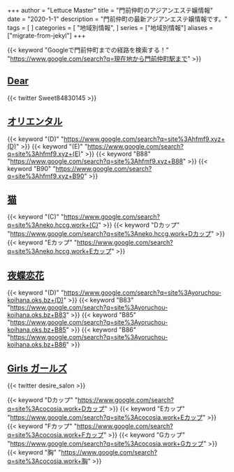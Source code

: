 +++
author = "Lettuce Master"
title = "門前仲町のアジアンエステ嬢情報"
date = "2020-1-1"
description = "門前仲町の最新アジアンエステ嬢情報です。"
tags = [
]
categories = [
    "地域別情報",
]
series = ["地域別情報"]
aliases = ["migrate-from-jekyl"]
+++

{{< keyword "Googleで門前仲町までの経路を検索する！" "https://www.google.com/search?q=現在地から門前仲町駅まで" >}}

## [Dear](http://d.gdfe.xyz/)


{{< twitter Sweet84830145 >}}



## [オリエンタル](http://hfmf9.xyz/)
{{< keyword "(D)" "https://www.google.com/search?q=site%3Ahfmf9.xyz+(D)" >}} {{< keyword "(E)" "https://www.google.com/search?q=site%3Ahfmf9.xyz+(E)" >}} {{< keyword "B88" "https://www.google.com/search?q=site%3Ahfmf9.xyz+B88" >}} {{< keyword "B90" "https://www.google.com/search?q=site%3Ahfmf9.xyz+B90" >}} 

## [猫](http://neko.hccg.work/)
{{< keyword "(C)" "https://www.google.com/search?q=site%3Aneko.hccg.work+(C)" >}} {{< keyword "Dカップ" "https://www.google.com/search?q=site%3Aneko.hccg.work+Dカップ" >}} {{< keyword "Eカップ" "https://www.google.com/search?q=site%3Aneko.hccg.work+Eカップ" >}} 

## [夜蝶恋花](https://yoruchou-koihana.oks.bz/)
{{< keyword "(D)" "https://www.google.com/search?q=site%3Ayoruchou-koihana.oks.bz+(D)" >}} {{< keyword "B83" "https://www.google.com/search?q=site%3Ayoruchou-koihana.oks.bz+B83" >}} {{< keyword "B85" "https://www.google.com/search?q=site%3Ayoruchou-koihana.oks.bz+B85" >}} {{< keyword "B86" "https://www.google.com/search?q=site%3Ayoruchou-koihana.oks.bz+B86" >}} 

## [Girls ガールズ](https://cocosia.work/)


{{< twitter desire_salon >}}

{{< keyword "Dカップ" "https://www.google.com/search?q=site%3Acocosia.work+Dカップ" >}} {{< keyword "Eカップ" "https://www.google.com/search?q=site%3Acocosia.work+Eカップ" >}} {{< keyword "Fカップ" "https://www.google.com/search?q=site%3Acocosia.work+Fカップ" >}} {{< keyword "Gカップ" "https://www.google.com/search?q=site%3Acocosia.work+Gカップ" >}} {{< keyword "胸" "https://www.google.com/search?q=site%3Acocosia.work+胸" >}} 

